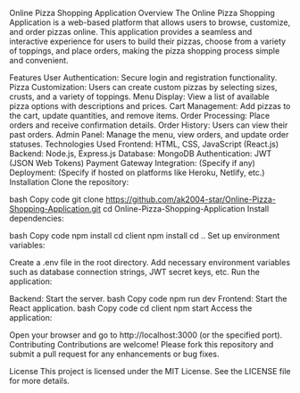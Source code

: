 Online Pizza Shopping Application
Overview
The Online Pizza Shopping Application is a web-based platform that allows users to browse, customize, and order pizzas online. This application provides a seamless and interactive experience for users to build their pizzas, choose from a variety of toppings, and place orders, making the pizza shopping process simple and convenient.

Features
User Authentication: Secure login and registration functionality.
Pizza Customization: Users can create custom pizzas by selecting sizes, crusts, and a variety of toppings.
Menu Display: View a list of available pizza options with descriptions and prices.
Cart Management: Add pizzas to the cart, update quantities, and remove items.
Order Processing: Place orders and receive confirmation details.
Order History: Users can view their past orders.
Admin Panel: Manage the menu, view orders, and update order statuses.
Technologies Used
Frontend: HTML, CSS, JavaScript (React.js)
Backend: Node.js, Express.js
Database: MongoDB
Authentication: JWT (JSON Web Tokens)
Payment Gateway Integration: (Specify if any)
Deployment: (Specify if hosted on platforms like Heroku, Netlify, etc.)
Installation
Clone the repository:

bash
Copy code
git clone https://github.com/ak2004-star/Online-Pizza-Shopping-Application.git
cd Online-Pizza-Shopping-Application
Install dependencies:

bash
Copy code
npm install
cd client
npm install
cd ..
Set up environment variables:

Create a .env file in the root directory.
Add necessary environment variables such as database connection strings, JWT secret keys, etc.
Run the application:

Backend: Start the server.
bash
Copy code
npm run dev
Frontend: Start the React application.
bash
Copy code
cd client
npm start
Access the application:

Open your browser and go to http://localhost:3000 (or the specified port).
Contributing
Contributions are welcome! Please fork this repository and submit a pull request for any enhancements or bug fixes.

License
This project is licensed under the MIT License. See the LICENSE file for more details.
